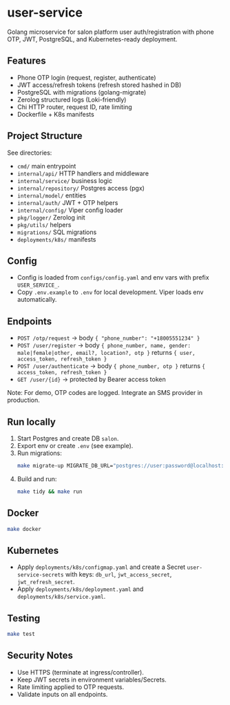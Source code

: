 # user-service

Golang microservice for salon platform user auth/registration with phone OTP, JWT, PostgreSQL, and Kubernetes-ready deployment.

## Features
- Phone OTP login (request, register, authenticate)
- JWT access/refresh tokens (refresh stored hashed in DB)
- PostgreSQL with migrations (golang-migrate)
- Zerolog structured logs (Loki-friendly)
- Chi HTTP router, request ID, rate limiting
- Dockerfile + K8s manifests

## Project Structure
See directories:
- `cmd/` main entrypoint
- `internal/api/` HTTP handlers and middleware
- `internal/service/` business logic
- `internal/repository/` Postgres access (pgx)
- `internal/model/` entities
- `internal/auth/` JWT + OTP helpers
- `internal/config/` Viper config loader
- `pkg/logger/` Zerolog init
- `pkg/utils/` helpers
- `migrations/` SQL migrations
- `deployments/k8s/` manifests

## Config
- Config is loaded from `configs/config.yaml` and env vars with prefix `USER_SERVICE_`.
- Copy `.env.example` to `.env` for local development. Viper loads env automatically.

## Endpoints
- `POST /otp/request` -> body `{ "phone_number": "+18005551234" }`
- `POST /user/register` -> body `{ phone_number, name, gender: male|female|other, email?, location?, otp }` returns `{ user, access_token, refresh_token }`
- `POST /user/authenticate` -> body `{ phone_number, otp }` returns `{ access_token, refresh_token }`
- `GET /user/{id}` -> protected by Bearer access token

Note: For demo, OTP codes are logged. Integrate an SMS provider in production.

## Run locally
1. Start Postgres and create DB `salon`.
2. Export env or create `.env` (see example).
3. Run migrations:
   ```sh
   make migrate-up MIGRATE_DB_URL="postgres://user:password@localhost:5432/salon?sslmode=disable"
   ```
4. Build and run:
   ```sh
   make tidy && make run
   ```

## Docker
```sh
make docker
```

## Kubernetes
- Apply `deployments/k8s/configmap.yaml` and create a Secret `user-service-secrets` with keys: `db_url`, `jwt_access_secret`, `jwt_refresh_secret`.
- Apply `deployments/k8s/deployment.yaml` and `deployments/k8s/service.yaml`.

## Testing
```sh
make test
```

## Security Notes
- Use HTTPS (terminate at ingress/controller).
- Keep JWT secrets in environment variables/Secrets.
- Rate limiting applied to OTP requests.
- Validate inputs on all endpoints.
